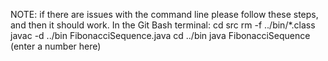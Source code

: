 NOTE: if there are issues with the command line please follow these steps, and then it should work.
In the Git Bash terminal:
cd src
rm -f ../bin/*.class
javac -d ../bin FibonacciSequence.java
cd ../bin
java FibonacciSequence (enter a number here)
